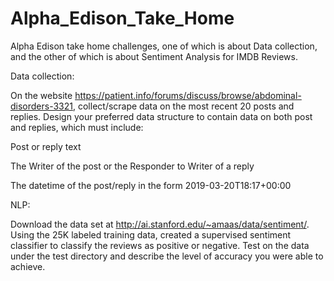 # Alpha_Edison_Take_Home
Alpha Edison take home challenges, one of which is about Data collection, and the other of which is about Sentiment Analysis for IMDB Reviews. 

 

Data collection:

On the website https://patient.info/forums/discuss/browse/abdominal-disorders-3321, collect/scrape data on the most recent 20 posts and replies.  Design your preferred data structure to contain data on both post and replies, which must include:

Post or reply text

The Writer of the post or the Responder to Writer of a reply

The datetime of the post/reply in the form 2019-03-20T18:17+00:00
 
 
NLP:
 
Download the data set at http://ai.stanford.edu/~amaas/data/sentiment/.  Using the 25K labeled training data, created a supervised sentiment classifier to classify the reviews as positive or negative.  Test on the data under the test directory and describe the level of accuracy you were able to achieve.

 

